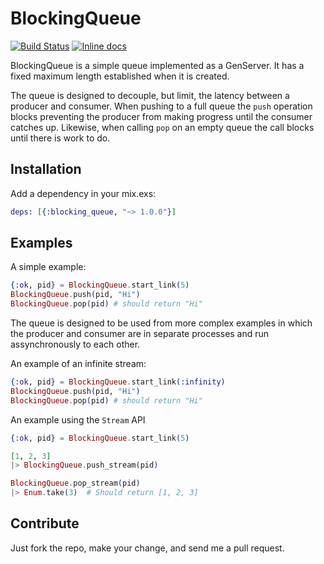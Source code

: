 BlockingQueue
=============

[![Build Status](https://semaphoreci.com/api/v1/projects/019de5e9-689e-4c1c-b5ba-3242e44ab483/455080/badge.svg)](https://semaphoreci.com/joekain/blockingqueue) [![Inline docs](http://inch-ci.org/github/joekain/BlockingQueue.svg?branch=master)](http://inch-ci.org/github/joekain/BlockingQueue)

BlockingQueue is a simple queue implemented as a GenServer.  It has a fixed
maximum length established when it is created.

The queue is designed to decouple, but limit, the latency between a producer and
consumer.  When pushing to a full queue the `push` operation blocks
preventing the producer from making progress until the consumer catches up.
Likewise, when calling `pop` on an empty queue the call blocks until there
is work to do.

## Installation

Add a dependency in your mix.exs:

```elixir
deps: [{:blocking_queue, "~> 1.0.0"}]
```

## Examples

A simple example:

```elixir
{:ok, pid} = BlockingQueue.start_link(5)
BlockingQueue.push(pid, "Hi")
BlockingQueue.pop(pid) # should return "Hi"
```

The queue is designed to be used from more complex examples in which the
producer and consumer are in separate processes and run assynchronously to each
other.

An example of an infinite stream:
```elixir
{:ok, pid} = BlockingQueue.start_link(:infinity)
BlockingQueue.push(pid, "Hi")
BlockingQueue.pop(pid) # should return "Hi"
```

An example using the `Stream` API

```elixir
{:ok, pid} = BlockingQueue.start_link(5)

[1, 2, 3]
|> BlockingQueue.push_stream(pid)

BlockingQueue.pop_stream(pid)
|> Enum.take(3)  # Should return [1, 2, 3]
```

## Contribute

Just fork the repo, make your change, and send me a pull request.

